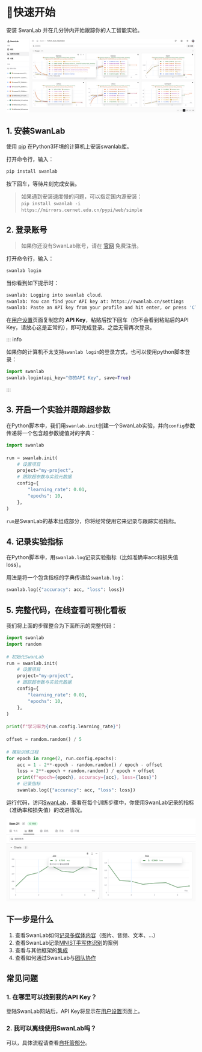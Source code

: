 
# 🚀快速开始

安装 SwanLab 并在几分钟内开始跟踪你的人工智能实验。

![quick-start-1](./quick_start/quick-start.png)


## 1. 安装SwanLab

使用 [pip](https://pip.pypa.io/en/stable/) 在Python3环境的计算机上安装swanlab库。

打开命令行，输入：

```bash
pip install swanlab
```

按下回车，等待片刻完成安装。

> 如果遇到安装速度慢的问题，可以指定国内源安装：  
> `pip install swanlab -i https://mirrors.cernet.edu.cn/pypi/web/simple`

## 2. 登录账号

> 如果你还没有SwanLab账号，请在 [官网](https://swanlab.cn) 免费注册。

打开命令行，输入：

```bash
swanlab login
```

当你看到如下提示时：

```bash
swanlab: Logging into swanlab cloud.
swanlab: You can find your API key at: https://swanlab.cn/settings
swanlab: Paste an API key from your profile and hit enter, or press 'CTRL-C' to quit:
```

在[用户设置](https://swanlab.cn/settings)页面复制您的 **API Key**，粘贴后按下回车（你不会看到粘贴后的API Key，请放心这是正常的），即可完成登录。之后无需再次登录。

::: info

如果你的计算机不太支持`swanlab login`的登录方式，也可以使用python脚本登录：

```python
import swanlab
swanlab.login(api_key="你的API Key", save=True)
```

:::

## 3. 开启一个实验并跟踪超参数

在Python脚本中，我们用`swanlab.init`创建一个SwanLab实验，并向`config`参数传递将一个包含超参数键值对的字典：

```python
import swanlab

run = swanlab.init(
    # 设置项目
    project="my-project",
    # 跟踪超参数与实验元数据
    config={
        "learning_rate": 0.01,
        "epochs": 10,
    },
)
```

`run`是SwanLab的基本组成部分，你将经常使用它来记录与跟踪实验指标。

## 4. 记录实验指标

在Python脚本中，用`swanlab.log`记录实验指标（比如准确率acc和损失值loss）。

用法是将一个包含指标的字典传递给`swanlab.log`：

```python
swanlab.log({"accuracy": acc, "loss": loss})
```

## 5. 完整代码，在线查看可视化看板

我们将上面的步骤整合为下面所示的完整代码：

```python (5,25)
import swanlab
import random

# 初始化SwanLab
run = swanlab.init(
    # 设置项目
    project="my-project",
    # 跟踪超参数与实验元数据
    config={
        "learning_rate": 0.01,
        "epochs": 10,
    },
)

print(f"学习率为{run.config.learning_rate}")

offset = random.random() / 5

# 模拟训练过程
for epoch in range(2, run.config.epochs):
    acc = 1 - 2**-epoch - random.random() / epoch - offset
    loss = 2**-epoch + random.random() / epoch + offset
    print(f"epoch={epoch}, accuracy={acc}, loss={loss}")
    # 记录指标
    swanlab.log({"accuracy": acc, "loss": loss})
```

运行代码，访问[SwanLab](https://swanlab.cn)，查看在每个训练步骤中，你使用SwanLab记录的指标（准确率和损失值）的改进情况。

![quick-start-1](./quick_start/line-chart.png)




## 下一步是什么

1. 查看SwanLab如何[记录多媒体内容](/guide_cloud/experiment_track/log-media)（图片、音频、文本、...）
1. 查看SwanLab记录[MNIST手写体识别](/examples/mnist.md)的案例
2. 查看与其他框架的[集成](/guide_cloud/integration/index.md)
3. 查看如何通过SwanLab与[团队协作](/guide_cloud/general/organization.md)

## 常见问题

### 1. 在哪里可以找到我的API Key？

登陆SwanLab网站后，API Key将显示在[用户设置](https://swanlab.cn/settings)页面上。

### 2. 我可以离线使用SwanLab吗？

可以，具体流程请查看[自托管部分](/guide_cloud/self_host/docker-deploy.md)。
